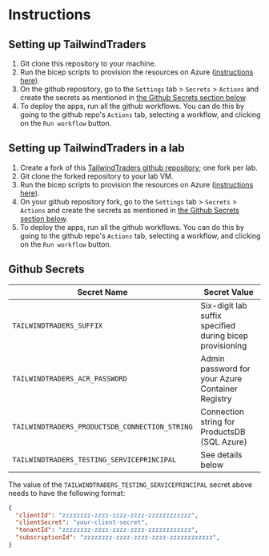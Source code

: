 # Instructions

## Setting up TailwindTraders

1. Git clone this repository to your machine.
2. Run the bicep scripts to provision the resources on Azure ([instructions here](../iac/readme.md)).
3. On the github repository, go to the `Settings` tab > `Secrets` > `Actions` and create the secrets as mentioned in [the Github Secrets section below](#github-secrets).
4. To deploy the apps, run all the github workflows. You can do this by going to the github repo's `Actions` tab, selecting a workflow, and clicking on the `Run workflow` button.

## Setting up TailwindTraders in a lab

1. Create a fork of this [TailwindTraders github repository](https://github.com/CloudLabs-AI/TailwindTraders); one fork per lab.
2. Git clone the forked repository to your lab VM.
3. Run the bicep scripts to provision the resources on Azure ([instructions here](../iac/readme.md)).
4. On your github repository fork, go to the `Settings` tab > `Secrets` > `Actions` and create the secrets as mentioned in [the Github Secrets section below](#github-secrets).
5. To deploy the apps, run all the github workflows. You can do this by going to the github repo's `Actions` tab, selecting a workflow, and clicking on the `Run workflow` button.

## Github Secrets

| Secret Name                                    | Secret Value                                             |
| ---------------------------------------------- | -------------------------------------------------------- |
| `TAILWINDTRADERS_SUFFIX`                       | Six-digit lab suffix specified during bicep provisioning |
| `TAILWINDTRADERS_ACR_PASSWORD`                 | Admin password for your Azure Container Registry         |
| `TAILWINDTRADERS_PRODUCTSDB_CONNECTION_STRING` | Connection string for ProductsDB (SQL Azure)             |
| `TAILWINDTRADERS_TESTING_SERVICEPRINCIPAL`     | See details below                                        |

The value of the `TAILWINDTRADERS_TESTING_SERVICEPRINCIPAL` secret above needs to have the following format:

```json
{
  "clientId": "zzzzzzzz-zzzz-zzzz-zzzz-zzzzzzzzzzzz",
  "clientSecret": "your-client-secret",
  "tenantId": "zzzzzzzz-zzzz-zzzz-zzzz-zzzzzzzzzzzz",
  "subscriptionId": "zzzzzzzz-zzzz-zzzz-zzzz-zzzzzzzzzzzz",
}
```
